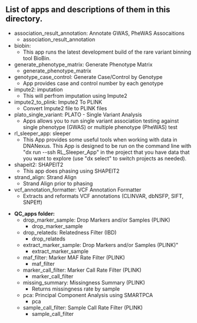 ## List of apps and descriptions of them in this directory. 

* association_result_annotation: Annotate GWAS, PheWAS Assocaitions
  - association_result_annotation
* biobin: 
  - This app runs the latest development build of the rare variant binning tool BioBin.
* generate_phenotype_matrix: Generate Phenotype Matrix
  - generate_phenotype_matrix
* genotype_case_control: Generate Case/Control by Genotype
  - App provides case and control number by each genotype
* impute2: imputation
  - This will perfrom imputation using Impute2
* impute2_to_plink: Impute2 To PLINK
  - Convert Impute2 file to PLINK files
* plato_single_variant: PLATO - Single Variant Analysis 
  - Apps allows you to run single variant association testing against single phenotype (GWAS) or multiple phenotype (PheWAS) test
* rl_sleeper_app: sleeper
  - This App provides some useful tools when working with data in DNANexus. This App is designed to be run on the command line with "dx run --ssh RL_Sleeper_App" in the project that you have data that you want to explore (use "dx select" to switch projects as needed).
* shapeit2: SHAPEIT2
  - This app does phasing using SHAPEIT2
* strand_align: Strand Align
  - Strand Align prior to phasing
* vcf_annotation_formatter: VCF Annotation Formatter
  - Extracts and reformats VCF annotations (CLINVAR, dbNSFP, SIFT, SNPEff)
- **QC_apps folder:**
  * drop_marker_sample: Drop Markers and/or Samples (PLINK)
    * drop_marker_sample
  * drop_relateds: Relatedness Filter (IBD)
    * drop_relateds
  * extract_marker_sample: Drop Markers and/or Samples (PLINK)"
    * extract_marker_sample
  * maf_filter: Marker MAF Rate Filter (PLINK)
    * maf_filter
  * marker_call_filter: Marker Call Rate Filter (PLINK)
    * marker_call_filter
  * missing_summary: Missingness Summary (PLINK)
    * Returns missingness rate by sample
  * pca: Principal Component Analysis using SMARTPCA 
    * pca
  * sample_call_filter: Sample Call Rate Filter (PLINK)
    * sample_call_filter
